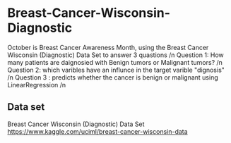 # Breast-Cancer-Wisconsin-Diagnostic
October is Breast Cancer Awareness Month, using the Breast Cancer Wisconsin (Diagnostic) Data Set to answer 3 quastions /n
Question 1: How many patients are daignosied with Benign tumors or Malignant tumors? /n
Question 2: which varibles have an influnce in the target varible "dignosis" /n
Question 3 : predicts whether the cancer is benign or malignant using LinearRegression /n

## Data set
Breast Cancer Wisconsin (Diagnostic) Data Set
https://www.kaggle.com/uciml/breast-cancer-wisconsin-data 
